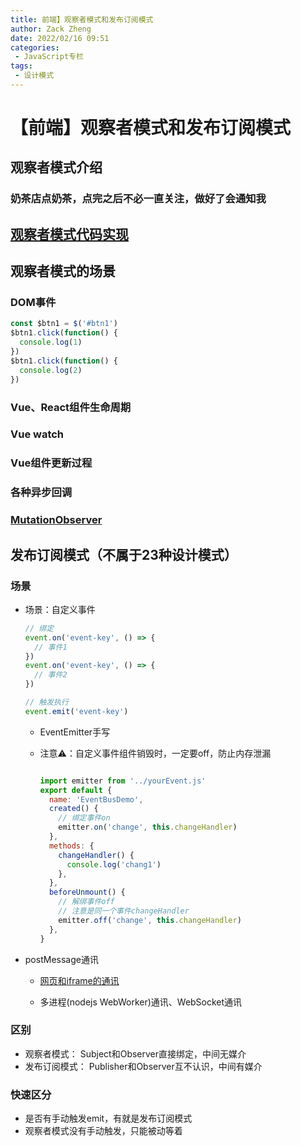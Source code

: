 ```yaml
---
title: 前端】观察者模式和发布订阅模式
author: Zack Zheng
date: 2022/02/16 09:51
categories:
 - JavaScript专栏
tags:
 - 设计模式
---
```


# 【前端】观察者模式和发布订阅模式

## 观察者模式介绍

### 奶茶店点奶茶，点完之后不必一直关注，做好了会通知我

## [观察者模式代码实现](https://github.com/zack-xy/try-projects/blob/main/learn-design-mode/src/%E8%A7%82%E5%AF%9F%E8%80%85%E6%A8%A1%E5%BC%8F.ts)

## 观察者模式的场景

### DOM事件

```javascript
const $btn1 = $('#btn1')
$btn1.click(function() {
  console.log(1)
})
$btn1.click(function() {
  console.log(2)
})
```

### Vue、React组件生命周期

### Vue watch

### Vue组件更新过程

### 各种异步回调

### [MutationObserver](https://github.com/zack-xy/try-projects/blob/main/learn-design-mode/src/%E8%A7%82%E5%AF%9F%E8%80%85%E6%A8%A1%E5%BC%8F%E5%9C%BA%E6%99%AFmutation.ts)

## 发布订阅模式（不属于23种设计模式）

### 场景

- 场景：自定义事件

  ```javascript
  // 绑定
  event.on('event-key', () => {
    // 事件1
  })
  event.on('event-key', () => {
    // 事件2
  })
  
  // 触发执行
  event.emit('event-key')
  
  ```
  
	- EventEmitter手写
  
  <Suspense>
    <my-codes title="EventEmitter手写演示代码" repo="o-bricks" path="jsFragment/implement/Event/eventEmitter.js" lang="js" lazy/>
  </Suspense>

	- 注意⚠️：自定义事件组件销毁时，一定要off，防止内存泄漏

	  ```javascript
	  
	  import emitter from '../yourEvent.js'
	  export default {
	    name: 'EventBusDemo',
	    created() {
	      // 绑定事件on
	      emitter.on('change', this.changeHandler)
	    },
	    methods: {
	      changeHandler() {
	        console.log('chang1')
	      },
	    },
	    beforeUnmount() {
	      // 解绑事件off
	      // 注意是同一个事件changeHandler
	      emitter.off('change', this.changeHandler)
	    },
	  }
	  
	  ```
	  
- postMessage通讯

	- [网页和iframe的通讯](https://github.com/zack-xy/try-projects/blob/main/learn-design-mode/src/iframePostMessage/main.html)

	- 多进程(nodejs WebWorker)通讯、WebSocket通讯

### 区别

- 观察者模式：
Subject和Observer直接绑定，中间无媒介
- 发布订阅模式：
Publisher和Observer互不认识，中间有媒介

### 快速区分

- 是否有手动触发emit，有就是发布订阅模式
- 观察者模式没有手动触发，只能被动等着


